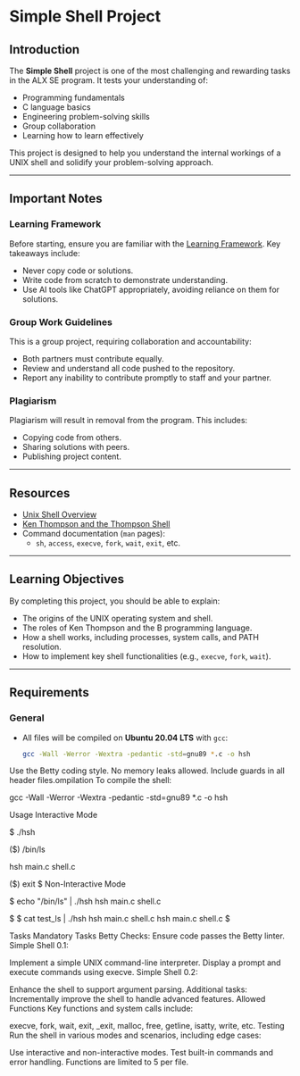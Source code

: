 # Simple Shell Project

## **Introduction**
The **Simple Shell** project is one of the most challenging and rewarding tasks in the ALX SE program. It tests your understanding of:
- Programming fundamentals
- C language basics
- Engineering problem-solving skills
- Group collaboration
- Learning how to learn effectively

This project is designed to help you understand the internal workings of a UNIX shell and solidify your problem-solving approach.

---

## **Important Notes**
### **Learning Framework**
Before starting, ensure you are familiar with the [Learning Framework](https://intranet.alxswe.com/concepts/559). Key takeaways include:
- Never copy code or solutions.
- Write code from scratch to demonstrate understanding.
- Use AI tools like ChatGPT appropriately, avoiding reliance on them for solutions.

### **Group Work Guidelines**
This is a group project, requiring collaboration and accountability:
- Both partners must contribute equally.
- Review and understand all code pushed to the repository.
- Report any inability to contribute promptly to staff and your partner.

### **Plagiarism**
Plagiarism will result in removal from the program. This includes:
- Copying code from others.
- Sharing solutions with peers.
- Publishing project content.

---

## **Resources**
- [Unix Shell Overview](https://intranet.alxswe.com/concepts/64)
- [Ken Thompson and the Thompson Shell](https://intranet.alxswe.com/concepts/121)
- Command documentation (`man` pages): 
  - `sh`, `access`, `execve`, `fork`, `wait`, `exit`, etc.

---

## **Learning Objectives**
By completing this project, you should be able to explain:
- The origins of the UNIX operating system and shell.
- The roles of Ken Thompson and the B programming language.
- How a shell works, including processes, system calls, and PATH resolution.
- How to implement key shell functionalities (e.g., `execve`, `fork`, `wait`).

---

## **Requirements**
### General
- All files will be compiled on **Ubuntu 20.04 LTS** with `gcc`:
  ```bash
  gcc -Wall -Werror -Wextra -pedantic -std=gnu89 *.c -o hsh


Use the Betty coding style.
No memory leaks allowed.
Include guards in all header files.ompilation
To compile the shell:

gcc -Wall -Werror -Wextra -pedantic -std=gnu89 *.c -o hsh

Usage
Interactive Mode

$ ./hsh

($) /bin/ls

hsh main.c shell.c

($) exit
$
Non-Interactive Mode

$ echo "/bin/ls" | ./hsh
hsh main.c shell.c

$
$ cat test_ls | ./hsh
hsh main.c shell.c
hsh main.c shell.c
$

Tasks
Mandatory Tasks
Betty Checks: Ensure code passes the Betty linter.
Simple Shell 0.1:

Implement a simple UNIX command-line interpreter.
Display a prompt and execute commands using execve.
Simple Shell 0.2:

Enhance the shell to support argument parsing.
Additional tasks: Incrementally improve the shell to handle advanced features.
Allowed Functions
Key functions and system calls include:

execve, fork, wait, exit, _exit, malloc, free, getline, isatty, write, etc.
Testing
Run the shell in various modes and scenarios, including edge cases:

Use interactive and non-interactive modes.
Test built-in commands and error handling.
Functions are limited to 5 per file.

